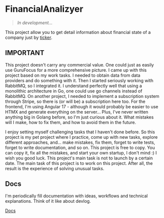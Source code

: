 # FinancialAnalizyer

> *In development...*

This project allow you to get detail information about financial state of a
company just by [ticker](https://www.investopedia.com/terms/s/stocksymbol.asp).

## IMPORTANT

This project doesn't carry any commercial value. One could just as easily use 
GuruFocus for a more comprehensive picture. I came up with this project based on 
my work tasks. I needed to obtain data from data providers and do something with 
it. Then I started seriously working with RabbitMQ, so I integrated it. I 
understand perfectly well that using a monolithic architecture in Go, one could 
use go channels instead of RabbitMQ. On another project, I needed to implement 
a subscription system through Stripe, so there is (or will be) a subscription 
here too. For the frontend, I'm using Angular 17 - although it would probably 
be easier to use HTMX and generate everything on the server... Plus, I've never 
written anything big in Golang before, so I'm just curious about it. What mistakes 
will I make, how to fix them, and how to avoid them in the future.

I enjoy setting myself challenging tasks that I haven't done before. So this 
project is my pet project where I practice, come up with new tasks, explore 
different approaches, and... make mistakes, fix them, forget to write tests, 
forget to write documentation, and so on. This project is free to copy. You can 
copy it, fix all the mistakes, and start your own startup, I don't mind :) I 
wish you good luck. This project's main task is not to launch by a certain date. 
The main task of this project is to work on this project. After all, the result 
is the experience of solving unusual tasks.


## Docs

I'm periodically fill documentation with ideas, workflows and technical 
explanations. Think of it like about devlog.

[Docs](docs/index.md)